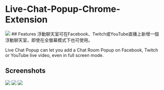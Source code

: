 # Live-Chat-Popup-Chrome-Extension
<a target="_blank" href="https://chrome.google.com/webstore/detail/live-chat-room-popup/ghjbfgalckfjahifekchinpjelfeiokk">
<img src="https://developer.chrome.com/webstore/images/ChromeWebStore_BadgeWBorder_v2_340x96.png"></a>
## Features
浮動聊天室可在Facebook、Twitch或YouTube直播上新增一個浮動聊天室，即使在全螢幕模式下也可使用。

Live Chat Popup can let you add a Chat Room Popup on Facebook, Twitch or YouTube live video, even in full screen mode.

## Screenshots
![](https://lh3.googleusercontent.com/7cmmEdEZvYWhOtRiHDwjcaBAVcPw2Z4JfVASFXmhk4YbvfRXUaYdm1-EJz_BplkNM2M2dI1p8w=w1280-h800)
![](https://lh3.googleusercontent.com/K0EQ4hWnwlZuKDobGRLcXsG1rXThjrq2UTE-4ZZeA5ZaHJhretlOKX3b2sZW5HtHTbzNJTZJrw=w1280-h800)
![](https://lh3.googleusercontent.com/Wl-d5dYDFkVfKEbH1rwcmFpKCUBIVN15AWDdjN3WxzhWEKBTRmF_0TbI0gLNJvve5zsELs-9aA=w1280-h800)
